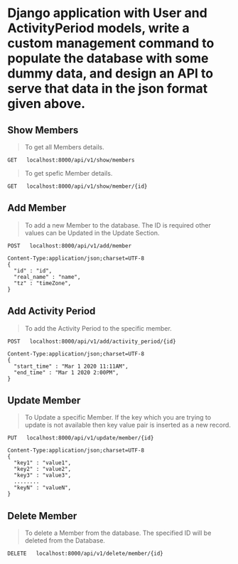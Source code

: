 # Django application with User and ActivityPeriod models, write a custom management command to populate the database with some dummy data, and design an API to serve that data in the json format given above.



## Show Members

> To get all Members details.
```
GET   localhost:8000/api/v1/show/members
```
> To get spefic Member details.
```
GET   localhost:8000/api/v1/show/member/{id}
```


## Add Member

> To add a new Member to the database. The ID is required other values can be Updated in the Update Section.
```
POST   localhost:8000/api/v1/add/member

Content-Type:application/json;charset=UTF-8
{
  "id" : "id",
  "real_name" : "name",
  "tz" : "timeZone",
}
```


## Add Activity Period

> To add the Activity Period to the specific member.
```
POST   localhost:8000/api/v1/add/activity_period/{id}

Content-Type:application/json;charset=UTF-8
{
  "start_time" : "Mar 1 2020 11:11AM",
  "end_time" : "Mar 1 2020 2:00PM",
}
```


## Update Member

> To Update a specific Member. If the key which you are trying to update is not available then key value pair is inserted as a new record.
```
PUT   localhost:8000/api/v1/update/member/{id}

Content-Type:application/json;charset=UTF-8
{
  "key1" : "value1",
  "key2" : "value2",
  "key3" : "value3",
  ........
  "keyN" : "valueN",
}
```


## Delete Member

> To delete a Member from the database. The specified ID will be deleted from the Database.
```
DELETE   localhost:8000/api/v1/delete/member/{id}
```
